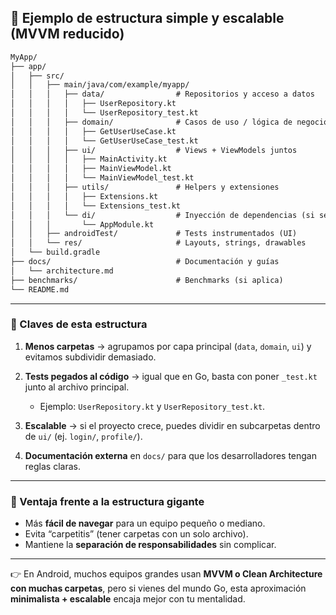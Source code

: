 ## 📂 Ejemplo de estructura **simple y escalable** (MVVM reducido)

```markdown
MyApp/
├── app/
│   ├── src/
│   │   ├── main/java/com/example/myapp/
│   │   │   ├── data/                # Repositorios y acceso a datos
│   │   │   │   ├── UserRepository.kt
│   │   │   │   └── UserRepository_test.kt
│   │   │   ├── domain/              # Casos de uso / lógica de negocio
│   │   │   │   ├── GetUserUseCase.kt
│   │   │   │   └── GetUserUseCase_test.kt
│   │   │   ├── ui/                  # Views + ViewModels juntos
│   │   │   │   ├── MainActivity.kt
│   │   │   │   ├── MainViewModel.kt
│   │   │   │   └── MainViewModel_test.kt
│   │   │   ├── utils/               # Helpers y extensiones
│   │   │   │   ├── Extensions.kt
│   │   │   │   └── Extensions_test.kt
│   │   │   └── di/                  # Inyección de dependencias (si se usa)
│   │   │       └── AppModule.kt
│   │   ├── androidTest/             # Tests instrumentados (UI)
│   │   └── res/                     # Layouts, strings, drawables
│   └── build.gradle
├── docs/                            # Documentación y guías
│   └── architecture.md
├── benchmarks/                      # Benchmarks (si aplica)
└── README.md
```

---

### 🔹 Claves de esta estructura

1. **Menos carpetas** → agrupamos por capa principal (`data`, `domain`, `ui`) y evitamos subdividir demasiado.
2. **Tests pegados al código** → igual que en Go, basta con poner `_test.kt` junto al archivo principal.

   * Ejemplo: `UserRepository.kt` y `UserRepository_test.kt`.
3. **Escalable** → si el proyecto crece, puedes dividir en subcarpetas dentro de `ui/` (ej. `login/`, `profile/`).
4. **Documentación externa** en `docs/` para que los desarrolladores tengan reglas claras.

---

### 🔹 Ventaja frente a la estructura gigante

* Más **fácil de navegar** para un equipo pequeño o mediano.
* Evita “carpetitis” (tener carpetas con un solo archivo).
* Mantiene la **separación de responsabilidades** sin complicar.

---

👉 En Android, muchos equipos grandes usan **MVVM o Clean Architecture con muchas carpetas**, pero si vienes del mundo Go, esta aproximación **minimalista + escalable** encaja mejor con tu mentalidad.
